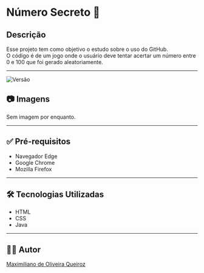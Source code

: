 # Número Secreto 🎯

## Descrição  
Esse projeto tem como objetivo o estudo sobre o uso do GitHub.  
O código é de um jogo onde o usuário deve tentar acertar um número entre 0 e 100 que foi gerado aleatoriamente.

---

![Versão](https://img.shields.io/badge/versão-1.1-blue.svg)

## 📷 Imagens  
Sem imagem por enquanto.

---

## ✅ Pré-requisitos  
- Navegador Edge  
- Google Chrome  
- Mozilla Firefox  

---

## 🛠️ Tecnologias Utilizadas  
- HTML  
- CSS  
- Java  

---

## 👨‍💻 Autor  
[Maximiliano de Oliveira Queiroz](https://github.com/oliveira87)


